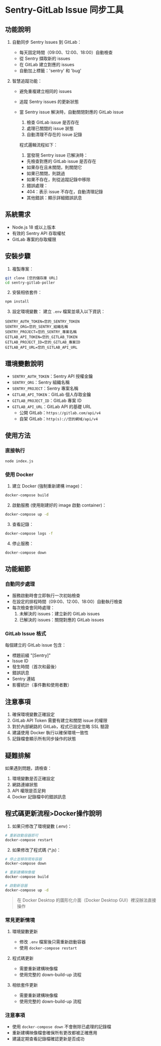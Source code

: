# Sentry-GitLab Issue 同步工具

## 功能說明

1. 自動同步 Sentry Issues 到 GitLab：
   - 每天固定時間（09:00、12:00、18:00）自動檢查
   - 從 Sentry 擷取新的 issues
   - 在 GitLab 建立對應的 issues
   - 自動加上標籤：'sentry' 和 'bug'

2. 智慧追蹤功能：
   - 避免重複建立相同的 issues
   - 追蹤 Sentry issues 的更新狀態
   - 當 Sentry issue 解決時，自動關閉對應的 GitLab issue
      1. 檢查 GitLab issue 是否存在
      2. 處理已關閉的 issue 狀態
      3. 自動清理不存在的 issue 記錄

      程式邏輯流程如下：
      1. 當發現 Sentry issue 已解決時：
        - 先檢查對應的 GitLab issue 是否存在
        - 如果存在且未關閉，則關閉它
        - 如果已關閉，則跳過
        - 如果不存在，則從追蹤記錄中移除
  
      2. 錯誤處理：
        - 404：表示 issue 不存在，自動清理記錄
        - 其他錯誤：顯示詳細錯誤訊息



## 系統需求

- Node.js 18 或以上版本
- 有效的 Sentry API 存取權杖
- GitLab 專案的存取權限

## 安裝步驟

1. 複製專案：
```bash
git clone [您的儲存庫 URL]
cd sentry-gitlab-poller
```

2. 安裝相依套件：
```bash
npm install
```

3. 設定環境變數：
   建立 `.env` 檔案並填入以下資訊：
```properties
SENTRY_AUTH_TOKEN=您的_SENTRY_TOKEN
SENTRY_ORG=您的_SENTRY_組織名稱
SENTRY_PROJECT=您的_SENTRY_專案名稱
GITLAB_API_TOKEN=您的_GITLAB_TOKEN
GITLAB_PROJECT_ID=您的_GITLAB_專案ID
GITLAB_API_URL=您的_GITLAB_API_URL
```

## 環境變數說明

- `SENTRY_AUTH_TOKEN`：Sentry API 授權金鑰
- `SENTRY_ORG`：Sentry 組織名稱
- `SENTRY_PROJECT`：Sentry 專案名稱
- `GITLAB_API_TOKEN`：GitLab 個人存取金鑰
- `GITLAB_PROJECT_ID`：GitLab 專案 ID
- `GITLAB_API_URL`：GitLab API 的基礎 URL
  - 公開 GitLab：`https://gitlab.com/api/v4`
  - 自架 GitLab：`http(s)://您的網域/api/v4`

## 使用方法

### 直接執行

```bash
node index.js
```

### 使用 Docker

1. 建立 Docker (強制重新建構 image)：
```bash
docker-compose build
```

2. 啟動服務 (使用剛建好的 image 啟動 container)：
```bash
docker-compose up -d
```

3. 查看記錄：
```bash
docker-compose logs -f
```

4. 停止服務：
```bash
docker-compose down
```

## 功能細節

### 自動同步處理
- 服務啟動時會立即執行一次初始檢查
- 在設定的排程時間（09:00、12:00、18:00）自動執行檢查
- 每次檢查會同時處理：
  1. 未解決的 issues：建立新的 GitLab issues
  2. 已解決的 issues：關閉對應的 GitLab issues

### GitLab Issue 格式
每個建立的 GitLab issue 包含：
- 標題前綴 "[Sentry]"
- Issue ID
- 發生時間（首次和最後）
- 錯誤訊息
- Sentry 連結
- 影響統計（事件數和使用者數）

## 注意事項

1. 確保環境變數正確設定
2. GitLab API Token 需要有建立和關閉 issue 的權限
3. 對於內部網路的 GitLab，程式已設定忽略 SSL 驗證
4. 建議使用 Docker 執行以確保環境一致性
5. 記錄檔會顯示所有同步操作的狀態

## 疑難排解

如果遇到問題，請檢查：
1. 環境變數是否正確設定
2. 網路連線狀態
3. API 權限是否足夠
4. Docker 記錄檔中的錯誤訊息

## 程式碼更新流程>Docker操作說明

1. 如果只修改了環境變數 (.env)：
```bash
# 重新啟動容器即可
docker-compose restart
```

2. 如果修改了程式碼 (*.js)：
```bash
# 停止並移除現有容器
docker-compose down

# 重新建構映像檔
docker-compose build

# 啟動新容器
docker-compose up -d
```

> 在 Docker Desktop 的圖形化介面（Docker Desktop GUI）裡沒辦法直接操作


### 常見更新情境

1. 環境變數更新
   - 修改 `.env` 檔案後只需重新啟動容器
   - 使用 `docker-compose restart`

2. 程式碼更新
   - 需要重新建構映像檔
   - 使用完整的 down-build-up 流程

3. 相依套件更新
   - 需要重新建構映像檔
   - 使用完整的 down-build-up 流程

### 注意事項

- 使用 `docker-compose down` 不會刪除已處理的記錄檔
- 重新建構映像檔會確保所有更改都被正確應用
- 建議定期查看記錄檔確認更新是否成功

